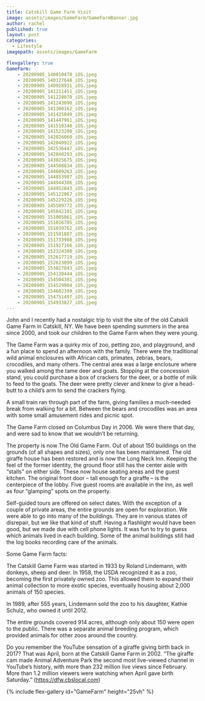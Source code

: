 ```yaml
---
title: Catskill Game Farm Visit
image: assets/images/GameFarm/GameFarmBanner.jpg
author: rachel
published: true
layout: post
categories:
  - Lifestyle
imagepath: assets/images/GameFarm

flexgallery: true
GameFarm: 
    - 20200905_140010470_iOS.jpeg
    - 20200905_140127648_iOS.jpeg
    - 20200905_140928931_iOS.jpeg
    - 20200905_141211451_iOS.jpeg
    - 20200905_141228070_iOS.jpeg
    - 20200905_141243090_iOS.jpeg
    - 20200905_141300162_iOS.jpeg
    - 20200905_141425049_iOS.jpeg
    - 20200905_141447961_iOS.jpeg
    - 20200905_141510340_iOS.jpeg
    - 20200905_141523200_iOS.jpeg
    - 20200905_142026060_iOS.jpeg
    - 20200905_142040922_iOS.jpeg
    - 20200905_142536447_iOS.jpeg
    - 20200905_142840293_iOS.jpeg
    - 20200905_143025675_iOS.jpeg
    - 20200905_144508834_iOS.jpeg
    - 20200905_144609263_iOS.jpeg
    - 20200905_144853987_iOS.jpeg
    - 20200905_144944386_iOS.jpeg
    - 20200905_144952843_iOS.jpeg
    - 20200905_145122067_iOS.jpeg
    - 20200905_145229226_iOS.jpeg
    - 20200905_145509772_iOS.jpeg
    - 20200905_145842101_iOS.jpeg
    - 20200905_151005861_iOS.jpeg
    - 20200905_151016705_iOS.jpeg
    - 20200905_151039762_iOS.jpeg
    - 20200905_151501887_iOS.jpeg
    - 20200905_151733988_iOS.jpeg
    - 20200905_151927166_iOS.jpeg
    - 20200905_152324300_iOS.jpeg
    - 20200905_152617719_iOS.jpeg
    - 20200905_152623099_iOS.jpeg
    - 20200905_153827843_iOS.jpeg
    - 20200905_154130444_iOS.jpeg
    - 20200905_154504381_iOS.jpeg
    - 20200905_154529904_iOS.jpeg
    - 20200905_154602399_iOS.jpeg
    - 20200905_154751497_iOS.jpeg
    - 20200905_154933827_iOS.jpeg
---
```


John and I recently had a nostalgic trip to visit the site of the old Catskill Game Farm in Catskill, NY. We have been spending summers in the area since 2000, and took our children to the Game Farm when they were young. 

The Game Farm was a quirky mix of zoo, petting zoo, and playground, and a fun place to spend an afternoon with the family. There were the traditional wild animal enclosures with African cats, primates, zebras, bears, crocodiles, and many others. The central area was a large enclosure where you walked among the tame deer and goats. Stopping at the concession stand, you could purchase a box of crackers for the deer, or a bottle of milk to feed to the goats. The deer were pretty clever and knew to give a head-butt to a child’s arm to send the crackers flying. 

A small train ran through part of the farm, giving families a much-needed break from walking for a bit. Between the bears and crocodiles was an area with some small amusement rides and picnic spot. 

The Game Farm closed on Columbus Day in 2006. We were there that day, and were sad to know that we wouldn’t be returning.

The property is now The Old Game Farm. Out of about 150 buildings on the grounds (of all shapes and sizes), only one has been maintained. The old giraffe house has been restored and is now the Long Neck Inn. Keeping the feel of the former identity, the ground floor still has the center aisle with “stalls” on either side. These now house seating areas and the guest kitchen. The original front door – tall enough for a giraffe – is the centerpiece of the lobby. Five guest rooms are available in the inn, as well as four “glamping” spots on the property.

Self-guided tours are offered on select dates. With the exception of a couple of private areas, the entire grounds are open for exploration. We were able to go into many of the buildings. They are in various states of disrepair, but we like that kind of stuff. Having a flashlight would have been good, but we made due with cell phone lights. It was fun to try to guess which animals lived in each building. Some of the animal buildings still had the log books recording care of the animals.

Some Game Farm facts:  

The Catskill Game Farm was started in 1933 by Roland Lindemann, with donkeys, sheep and deer. In 1958, the USDA recognized it as a zoo, becoming the first privately owned zoo. This allowed them to expand their animal collection to more exotic species, eventually housing about 2,000 animals of 150 species.

In 1989, after 555 years, Lindemann sold the zoo to his daughter, Kathie Schulz, who owned it until 2012.

The entire grounds covered 914 acres, although only about 150 were open to the public. There was a separate animal breeding program, which provided animals for other zoos around the country.

Do you remember the YouTube sensation of a giraffe giving birth back in 2017? That was April, born at the Catskill Game Farm in 2002.  “The giraffe cam made Animal Adventure Park the second most live-viewed channel in YouTube’s history, with more than 232 million live views since February. More than 1.2 million viewers were watching when April gave birth Saturday.” (https://dfw.cbslocal.com)






{% include flex-gallery id="GameFarm" height="25vh" %}
